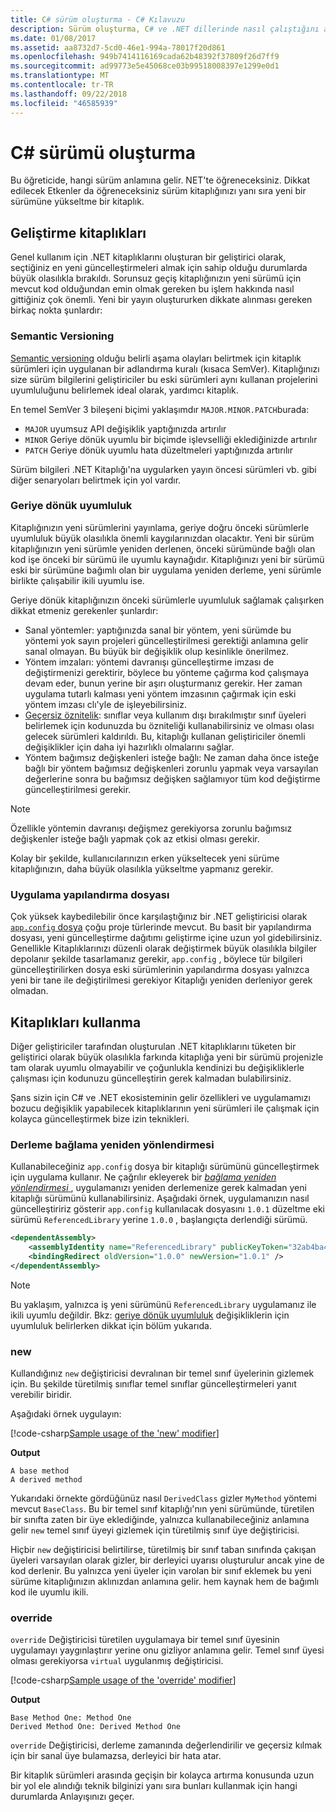 ```yaml
---
title: C# sürüm oluşturma - C# Kılavuzu
description: Sürüm oluşturma, C# ve .NET dillerinde nasıl çalıştığını anlamak
ms.date: 01/08/2017
ms.assetid: aa8732d7-5cd0-46e1-994a-78017f20d861
ms.openlocfilehash: 949b7414116169cada62b48392f37809f26d7ff9
ms.sourcegitcommit: ad99773e5e45068ce03b99518008397e1299e0d1
ms.translationtype: MT
ms.contentlocale: tr-TR
ms.lasthandoff: 09/22/2018
ms.locfileid: "46585939"
---
```

# <a name="versioning-in-c"></a>C# sürümü oluşturma #

Bu öğreticide, hangi sürüm anlamına gelir. NET'te öğreneceksiniz. Dikkat edilecek Etkenler da öğreneceksiniz sürüm kitaplığınızı yanı sıra yeni bir sürümüne yükseltme bir kitaplık.

## <a name="authoring-libraries"></a>Geliştirme kitaplıkları

Genel kullanım için .NET kitaplıklarını oluşturan bir geliştirici olarak, seçtiğiniz en yeni güncelleştirmeleri almak için sahip olduğu durumlarda büyük olasılıkla bırakıldı. Sorunsuz geçiş kitaplığınızın yeni sürümü için mevcut kod olduğundan emin olmak gereken bu işlem hakkında nasıl gittiğiniz çok önemli. Yeni bir yayın oluştururken dikkate alınması gereken birkaç nokta şunlardır:

### <a name="semantic-versioning"></a>Semantic Versioning

[Semantic versioning](http://semver.org/) olduğu belirli aşama olayları belirtmek için kitaplık sürümleri için uygulanan bir adlandırma kuralı (kısaca SemVer).
Kitaplığınızı size sürüm bilgilerini geliştiriciler bu eski sürümleri aynı kullanan projelerini uyumluluğunu belirlemek ideal olarak, yardımcı kitaplık.

En temel SemVer 3 bileşeni biçimi yaklaşımdır `MAJOR.MINOR.PATCH`burada:

* `MAJOR` uyumsuz API değişiklik yaptığınızda artırılır
* `MINOR` Geriye dönük uyumlu bir biçimde işlevselliği eklediğinizde artırılır
* `PATCH` Geriye dönük uyumlu hata düzeltmeleri yaptığınızda artırılır

Sürüm bilgileri .NET Kitaplığı'na uygularken yayın öncesi sürümleri vb. gibi diğer senaryoları belirtmek için yol vardır.

### <a name="backwards-compatibility"></a>Geriye dönük uyumluluk

Kitaplığınızın yeni sürümlerini yayınlama, geriye doğru önceki sürümlerle uyumluluk büyük olasılıkla önemli kaygılarınızdan olacaktır.
Yeni bir sürüm kitaplığınızın yeni sürümle yeniden derlenen, önceki sürümünde bağlı olan kod işe önceki bir sürümü ile uyumlu kaynağıdır. Kitaplığınızı yeni bir sürümü eski bir sürümüne bağımlı olan bir uygulama yeniden derleme, yeni sürümle birlikte çalışabilir ikili uyumlu ise.

Geriye dönük kitaplığınızın önceki sürümlerle uyumluluk sağlamak çalışırken dikkat etmeniz gerekenler şunlardır:

* Sanal yöntemler: yaptığınızda sanal bir yöntem, yeni sürümde bu yöntemi yok sayın projeleri güncelleştirilmesi gerektiği anlamına gelir sanal olmayan. Bu büyük bir değişiklik olup kesinlikle önerilmez.
* Yöntem imzaları: yöntemi davranışı güncelleştirme imzası de değiştirmenizi gerektirir, böylece bu yönteme çağırma kod çalışmaya devam eder, bunun yerine bir aşırı oluşturmanız gerekir.
Her zaman uygulama tutarlı kalması yeni yöntem imzasının çağırmak için eski yöntem imzası clı'yle de işleyebilirsiniz.
* [Geçersiz öznitelik](programming-guide/concepts/attributes/common-attributes.md#Obsolete): sınıflar veya kullanım dışı bırakılmıştır sınıf üyeleri belirlemek için kodunuzda bu özniteliği kullanabilirsiniz ve olması olası gelecek sürümleri kaldırıldı.
Bu, kitaplığı kullanan geliştiriciler önemli değişiklikler için daha iyi hazırlıklı olmalarını sağlar.
* Yöntem bağımsız değişkenleri isteğe bağlı: Ne zaman daha önce isteğe bağlı bir yöntem bağımsız değişkenleri zorunlu yapmak veya varsayılan değerlerine sonra bu bağımsız değişken sağlamıyor tüm kod değiştirme güncelleştirilmesi gerekir.
> [!NOTE]
> Özellikle yöntemin davranışı değişmez gerekiyorsa zorunlu bağımsız değişkenler isteğe bağlı yapmak çok az etkisi olması gerekir.

Kolay bir şekilde, kullanıcılarınızın erken yükseltecek yeni sürüme kitaplığınızın, daha büyük olasılıkla yükseltme yapmanız gerekir.

### <a name="application-configuration-file"></a>Uygulama yapılandırma dosyası

Çok yüksek kaybedilebilir önce karşılaştığınız bir .NET geliştiricisi olarak [ `app.config` dosya](../framework/configure-apps/file-schema/index.md) çoğu proje türlerinde mevcut.
Bu basit bir yapılandırma dosyası, yeni güncelleştirme dağıtımı geliştirme içine uzun yol gidebilirsiniz. Genellikle Kitaplıklarınızı düzenli olarak değiştirmek büyük olasılıkla bilgiler depolanır şekilde tasarlamanız gerekir, `app.config` , böylece tür bilgileri güncelleştirilirken dosya eski sürümlerinin yapılandırma dosyası yalnızca yeni bir tane ile değiştirilmesi gerekiyor Kitaplığı yeniden derleniyor gerek olmadan.

## <a name="consuming-libraries"></a>Kitaplıkları kullanma

Diğer geliştiriciler tarafından oluşturulan .NET kitaplıklarını tüketen bir geliştirici olarak büyük olasılıkla farkında kitaplığa yeni bir sürümü projenizle tam olarak uyumlu olmayabilir ve çoğunlukla kendinizi bu değişikliklerle çalışması için kodunuzu güncelleştirin gerek kalmadan bulabilirsiniz.

Şans sizin için C# ve .NET ekosisteminin gelir özellikleri ve uygulamamızı bozucu değişiklik yapabilecek kitaplıklarının yeni sürümleri ile çalışmak için kolayca güncelleştirmek bize izin teknikleri.

### <a name="assembly-binding-redirection"></a>Derleme bağlama yeniden yönlendirmesi

Kullanabileceğiniz `app.config` dosya bir kitaplığı sürümünü güncelleştirmek için uygulama kullanır. Ne çağrılır ekleyerek bir [ *bağlama yeniden yönlendirmesi* ](../framework/configure-apps/redirect-assembly-versions.md) , uygulamanızı yeniden derlemenize gerek kalmadan yeni kitaplığı sürümünü kullanabilirsiniz. Aşağıdaki örnek, uygulamanızın nasıl güncelleştiririz gösterir `app.config` kullanılacak dosyasını `1.0.1` düzeltme eki sürümü `ReferencedLibrary` yerine `1.0.0` , başlangıçta derlendiği sürümü.

```xml
<dependentAssembly>
    <assemblyIdentity name="ReferencedLibrary" publicKeyToken="32ab4ba45e0a69a1" culture="en-us" />
    <bindingRedirect oldVersion="1.0.0" newVersion="1.0.1" />
</dependentAssembly>
```

> [!NOTE]
> Bu yaklaşım, yalnızca iş yeni sürümünü `ReferencedLibrary` uygulamanız ile ikili uyumlu değildir.
> Bkz: [geriye dönük uyumluluk](#backwards-compatibility) değişikliklerin için uyumluluk belirlerken dikkat için bölüm yukarıda.

### <a name="new"></a>new

Kullandığınız `new` değiştiricisi devralınan bir temel sınıf üyelerinin gizlemek için. Bu şekilde türetilmiş sınıflar temel sınıflar güncelleştirmeleri yanıt verebilir biridir.

Aşağıdaki örnek uygulayın:

[!code-csharp[Sample usage of the 'new' modifier](../../samples/csharp/versioning/new/Program.cs#sample)]

**Output**

```
A base method
A derived method
```

Yukarıdaki örnekte gördüğünüz nasıl `DerivedClass` gizler `MyMethod` yöntemi mevcut `BaseClass`.
Bu bir temel sınıf kitaplığı'nın yeni sürümünde, türetilen bir sınıfta zaten bir üye eklediğinde, yalnızca kullanabileceğiniz anlamına gelir `new` temel sınıf üyeyi gizlemek için türetilmiş sınıf üye değiştiricisi.

Hiçbir `new` değiştiricisi belirtilirse, türetilmiş bir sınıf taban sınıfında çakışan üyeleri varsayılan olarak gizler, bir derleyici uyarısı oluşturulur ancak yine de kod derlenir. Bu yalnızca yeni üyeler için varolan bir sınıf eklemek bu yeni sürüme kitaplığınızın aklınızdan anlamına gelir. hem kaynak hem de bağımlı kod ile uyumlu ikili.

### <a name="override"></a>override

`override` Değiştiricisi türetilen uygulamaya bir temel sınıf üyesinin uygulamayı yaygınlaştırır yerine onu gizliyor anlamına gelir. Temel sınıf üyesi olması gerekiyorsa `virtual` uygulanmış değiştiricisi.

[!code-csharp[Sample usage of the 'override' modifier](../../samples/csharp/versioning/override/Program.cs#sample)]

**Output**

```
Base Method One: Method One
Derived Method One: Derived Method One
```

`override` Değiştiricisi, derleme zamanında değerlendirilir ve geçersiz kılmak için bir sanal üye bulamazsa, derleyici bir hata atar.

Bir kitaplık sürümleri arasında geçişin bir kolayca artırma konusunda uzun bir yol ele alındığı teknik bilginizi yanı sıra bunları kullanmak için hangi durumlarda Anlayışınızı geçer.
